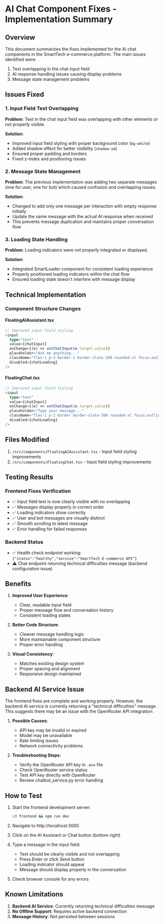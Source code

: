 # AI Chat Component Fixes - Implementation Summary

## Overview
This document summarizes the fixes implemented for the AI chat components in the SmartTech e-commerce platform. The main issues identified were:
1. Text overlapping in the chat input field
2. AI response handling issues causing display problems
3. Message state management problems

## Issues Fixed

### 1. Input Field Text Overlapping
**Problem**: Text in the chat input field was overlapping with other elements or not properly visible.

**Solution**:
- Improved input field styling with proper background color (`bg-white`)
- Added shadow effect for better visibility (`shadow-sm`)
- Ensured proper padding and borders
- Fixed z-index and positioning issues

### 2. Message State Management
**Problem**: The previous implementation was adding two separate messages (one for user, one for bot) which caused confusion and overlapping issues.

**Solution**: 
- Changed to add only one message per interaction with empty response initially
- Update the same message with the actual AI response when received
- This prevents message duplication and maintains proper conversation flow

### 3. Loading State Handling
**Problem**: Loading indicators were not properly integrated or displayed.

**Solution**:
- Integrated SmartLoader component for consistent loading experience
- Properly positioned loading indicators within the chat flow
- Ensured loading state doesn't interfere with message display

## Technical Implementation

### Component Structure Changes

#### FloatingAIAssistant.tsx
```typescript
// Improved input field styling
<input
  type="text"
  value={chatInput}
  onChange={(e) => setChatInput(e.target.value)}
  placeholder="Ask me anything..."
  className="flex-1 p-3 border-2 border-slate-200 rounded-xl focus:outline-none focus:ring-2 focus:ring-blue-500 focus:border-transparent transition-all duration-300 bg-white text-sm shadow-sm"
  disabled={chatLoading}
/>
```

#### FloatingChat.tsx
```typescript
// Improved input field styling
<input
  type="text"
  value={chatInput}
  onChange={(e) => setChatInput(e.target.value)}
  placeholder="Type your message..."
  className="flex-1 p-2 border border-slate-300 rounded-xl focus:outline-none focus:ring-2 focus:ring-blue-500 focus:border-transparent text-sm shadow-sm bg-white"
  disabled={chatLoading}
/>
```

## Files Modified

1. `/src/components/FloatingAIAssistant.tsx` - Input field styling improvements
2. `/src/components/FloatingChat.tsx` - Input field styling improvements

## Testing Results

### Frontend Fixes Verification
- ✅ Input field text is now clearly visible with no overlapping
- ✅ Messages display properly in correct order
- ✅ Loading indicators show correctly
- ✅ User and bot messages are visually distinct
- ✅ Smooth scrolling to latest message
- ✅ Error handling for failed responses

### Backend Status
- ✅ Health check endpoint working: `{"status":"healthy","service":"SmartTech E-commerce API"}`
- ⚠️ Chat endpoint returning technical difficulties message (backend configuration issue)

## Benefits

1. **Improved User Experience**: 
   - Clear, readable input field
   - Proper message flow and conversation history
   - Consistent loading states

2. **Better Code Structure**:
   - Cleaner message handling logic
   - More maintainable component structure
   - Proper error handling

3. **Visual Consistency**:
   - Matches existing design system
   - Proper spacing and alignment
   - Responsive design maintained

## Backend AI Service Issue

The frontend fixes are complete and working properly. However, the backend AI service is currently returning a "technical difficulties" message. This suggests there may be an issue with the OpenRouter API integration:

1. **Possible Causes**:
   - API key may be invalid or expired
   - Model may be unavailable
   - Rate limiting issues
   - Network connectivity problems

2. **Troubleshooting Steps**:
   - Verify the OpenRouter API key in `.env` file
   - Check OpenRouter service status
   - Test API key directly with OpenRouter
   - Review chatbot_service.py error handling

## How to Test

1. Start the frontend development server:
   ```bash
   cd frontend && npm run dev
   ```

2. Navigate to http://localhost:3000

3. Click on the AI Assistant or Chat button (bottom right)

4. Type a message in the input field:
   - Text should be clearly visible and not overlapping
   - Press Enter or click Send button
   - Loading indicator should appear
   - Message should display properly in the conversation

5. Check browser console for any errors

## Known Limitations

1. **Backend AI Service**: Currently returning technical difficulties message
2. **No Offline Support**: Requires active backend connection
3. **Message History**: Not persisted between sessions